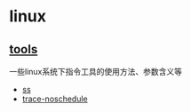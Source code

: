 # linux
## [tools](https://github.com/guguyayak/linux/tree/main/tools)
一些linux系统下指令工具的使用方法、参数含义等
- [ss](https://github.com/guguyayak/linux/blob/main/tools/ss.md)
- [trace-noschedule](https://github.com/bytedance/trace-noschedule)
